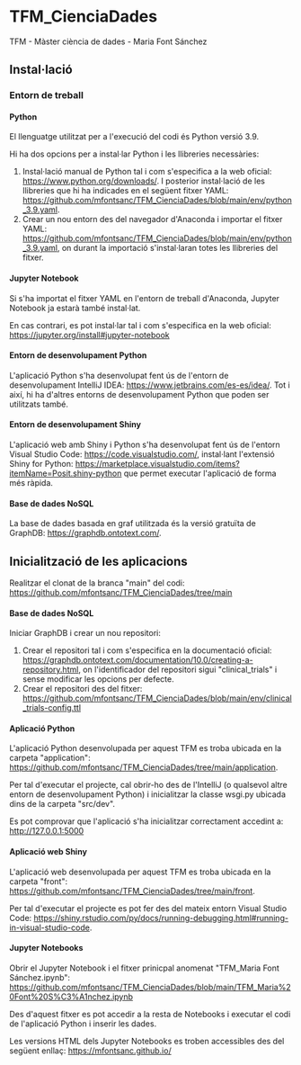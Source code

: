 # TFM_CienciaDades
TFM - Màster ciència de dades - Maria Font Sánchez

## Instal·lació

### Entorn de treball

#### Python
El llenguatge utilitzat per a l'execució del codi és Python versió 3.9. 

Hi ha dos opcions per a instal·lar Python i les llibreries necessàries:
1. Instal·lació manual de Python tal i com s'especifica a la web oficial: https://www.python.org/downloads/. I posterior instal·lació de les llibreries que hi ha indicades en el següent fitxer YAML: https://github.com/mfontsanc/TFM_CienciaDades/blob/main/env/python_3.9.yaml.
2. Crear un nou entorn des del navegador d'Anaconda i importar el fitxer YAML: https://github.com/mfontsanc/TFM_CienciaDades/blob/main/env/python_3.9.yaml, on durant la importació s'instal·laran totes les llibreries del fitxer.

#### Jupyter Notebook
Si s'ha importat el fitxer YAML en l'entorn de treball d'Anaconda, Jupyter Notebook ja estarà també instal·lat.

En cas contrari, es pot instal·lar tal i com s'especifica en la web oficial: https://jupyter.org/install#jupyter-notebook

#### Entorn de desenvolupament Python
L'aplicació Python s'ha desenvolupat fent ús de l'entorn de desenvolupament IntelliJ IDEA: https://www.jetbrains.com/es-es/idea/. Tot i així, hi ha d'altres entorns de desenvolupament Python que poden ser utilitzats també.

#### Entorn de desenvolupament Shiny
L'aplicació web amb Shiny i Python s'ha desenvolupat fent ús de l'entorn Visual Studio Code: https://code.visualstudio.com/, instal·lant l'extensió Shiny for Python: https://marketplace.visualstudio.com/items?itemName=Posit.shiny-python que permet executar l'aplicació de forma més ràpida.

#### Base de dades NoSQL
La base de dades basada en graf utilitzada és la versió gratuïta de GraphDB: https://graphdb.ontotext.com/.


## Inicialització de les aplicacions

Realitzar el clonat de la branca "main" del codi: https://github.com/mfontsanc/TFM_CienciaDades/tree/main

#### Base de dades NoSQL
Iniciar GraphDB i crear un nou repositori:
1. Crear el repositori tal i com s'especifica en la documentació oficial: https://graphdb.ontotext.com/documentation/10.0/creating-a-repository.html, on l'identificador del repositori sigui "clinical_trials" i sense modificar les opcions per defecte.
2. Crear el repositori des del fitxer: https://github.com/mfontsanc/TFM_CienciaDades/blob/main/env/clinical_trials-config.ttl 

#### Aplicació Python
L'aplicació Python desenvolupada per aquest TFM es troba ubicada en la carpeta "application": https://github.com/mfontsanc/TFM_CienciaDades/tree/main/application.

Per tal d'executar el projecte, cal obrir-ho des de l'IntelliJ (o qualsevol altre entorn de desenvolupament Python) i inicialitzar la classe wsgi.py ubicada dins de la carpeta "src/dev".

Es pot comprovar que l'aplicació s'ha inicialitzar correctament accedint a: http://127.0.0.1:5000 

#### Aplicació web Shiny
L'aplicació web desenvolupada per aquest TFM es troba ubicada en la carpeta "front": https://github.com/mfontsanc/TFM_CienciaDades/tree/main/front. 

Per tal d'executar el projecte es pot fer des del mateix entorn Visual Studio Code: https://shiny.rstudio.com/py/docs/running-debugging.html#running-in-visual-studio-code. 

#### Jupyter Notebooks
Obrir el Jupyter Notebook i el fitxer prinicpal anomenat "TFM_Maria Font Sánchez.ipynb": https://github.com/mfontsanc/TFM_CienciaDades/blob/main/TFM_Maria%20Font%20S%C3%A1nchez.ipynb 

Des d'aquest fitxer es pot accedir a la resta de Notebooks i executar el codi de l'aplicació Python i inserir les dades.

Les versions HTML dels Jupyter Notebooks es troben accessibles des del següent enllaç: https://mfontsanc.github.io/
